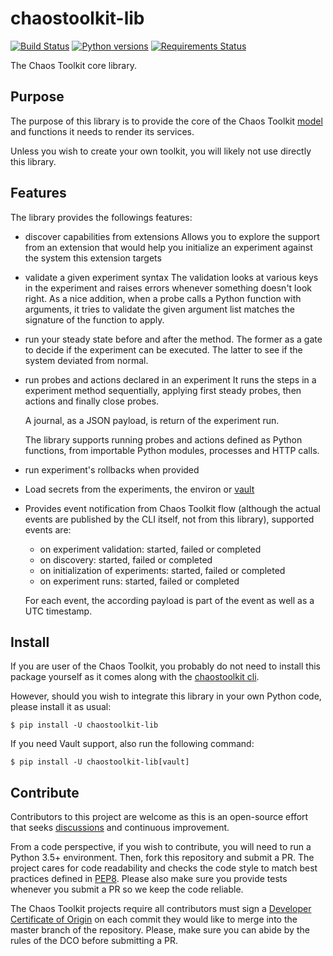 # chaostoolkit-lib

[![Build Status](https://travis-ci.org/chaostoolkit/chaostoolkit-lib.svg?branch=master)](https://travis-ci.org/chaostoolkit/chaostoolkit-lib)
[![Python versions](https://img.shields.io/pypi/pyversions/chaostoolkit-lib.svg)](https://www.python.org/)
[![Requirements Status](https://requires.io/github/chaostoolkit/chaostoolkit-lib/requirements.svg?branch=master)](https://requires.io/github/chaostoolkit/chaostoolkit-lib/requirements/?branch=master)

The Chaos Toolkit core library.

## Purpose

The purpose of this library is to provide the core of the Chaos Toolkit 
[model][concepts] and functions it needs to render its services.

Unless you wish to create your own toolkit, you will likely not use directly
this library.

[concepts]: http://chaostoolkit.org/overview/concepts/

## Features

The library provides the followings features:

* discover capabilities from extensions
  Allows you to explore the support from an extension that would help you
  initialize an experiment against the system this extension targets

* validate a given experiment syntax
  The validation looks at various keys in the experiment and raises errors
  whenever something doesn't look right.
  As a nice addition, when a probe calls a Python function with arguments,
  it tries to validate the given argument list matches the signature of the
  function to apply.

* run your steady state before and after the method. The former as a gate to
  decide if the experiment can be executed. The latter to see if the system
  deviated from normal.

* run probes and actions declared in an experiment
  It runs the steps in a experiment method sequentially, applying first steady
  probes, then actions and finally close probes.

  A journal, as a JSON payload, is return of the experiment run.

  The library supports running probes and actions defined as Python functions,
  from importable Python modules, processes and HTTP calls.

* run experiment's rollbacks when provided

* Load secrets from the experiments, the environ or [vault][vault]

* Provides event notification from Chaos Toolkit flow (although the actual
  events are published by the CLI itself, not from this library), supported
  events are:
  * on experiment validation: started, failed or completed
  * on discovery: started, failed or completed
  * on initialization of experiments: started, failed or completed
  * on experiment runs: started, failed or completed

  For each event, the according payload is part of the event as well as a UTC
  timestamp.

[vault]: https://www.vaultproject.io/

## Install

If you are user of the Chaos Toolkit, you probably do not need to install this
package yourself as it comes along with the [chaostoolkit cli][cli].

[cli]: https://github.com/chaostoolkit/chaostoolkit

However, should you wish to integrate this library in your own Python code,
please install it as usual:

```
$ pip install -U chaostoolkit-lib
```

If you need Vault support, also run the following command:

```
$ pip install -U chaostoolkit-lib[vault]
```

## Contribute

Contributors to this project are welcome as this is an open-source effort that
seeks [discussions][join] and continuous improvement.

[join]: https://join.chaostoolkit.org/

From a code perspective, if you wish to contribute, you will need to run a 
Python 3.5+ environment. Then, fork this repository and submit a PR. The
project cares for code readability and checks the code style to match best
practices defined in [PEP8][pep8]. Please also make sure you provide tests
whenever you submit a PR so we keep the code reliable.

[pep8]: https://pycodestyle.readthedocs.io/en/latest/

The Chaos Toolkit projects require all contributors must sign a
[Developer Certificate of Origin][dco] on each commit they would like to merge
into the master branch of the repository. Please, make sure you can abide by
the rules of the DCO before submitting a PR.

[dco]: https://github.com/probot/dco#how-it-works